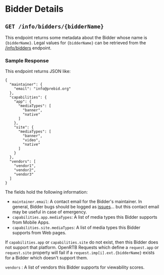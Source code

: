 # Bidder Details

## `GET /info/bidders/{bidderName}`

This endpoint returns some metadata about the Bidder whose name is `{bidderName}`.
Legal values for `{bidderName}` can be retrieved from the [/info/bidders](../bidders.md) endpoint.

### Sample Response

This endpoint returns JSON like:

```
{
  "maintainer": {
    "email": "info@prebid.org"
  },
  "capabilities": {
    "app": {
      "mediaTypes": [
        "banner",
        "native"
      ]
    },
    "site": {
      "mediaTypes": [
        "banner",
        "video",
        "native"
      ]
    }
  },
  "vendors": [
    "vendor1",
    "vendor2",
    "vendor3"
  ]
}
```

The fields hold the following information:

- `maintainer.email`: A contact email for the Bidder's maintainer. In general, Bidder bugs should be logged as [issues](https://github.com/prebid/prebid-server-java/issues)... but this contact email may be useful in case of emergency.
- `capabilities.app.mediaTypes`: A list of media types this Bidder supports from Mobile Apps.
- `capabilities.site.mediaTypes`: A list of media types this Bidder supports from Web pages.

If `capabilities.app` or `capabilities.site` do not exist, then this Bidder does not support that platform.
OpenRTB Requests which define a `request.app` or `request.site` property will fail if a
`request.imp[i].ext.{bidderName}` exists for a Bidder which doesn't support them.

`vendors` : A list of vendors this Bidder supports for viewability scores.

